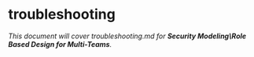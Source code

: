 # troubleshooting

_This document will cover troubleshooting.md for **Security Modeling\Role Based Design for Multi-Teams**._
